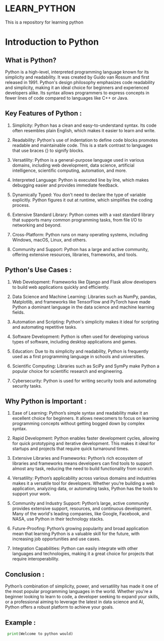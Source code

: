 # LEARN_PYTHON
This is a repository for learning python


# Introduction to Python

## What is Python?

Python is a high-level, interpreted programming language known for its simplicity and readability. It was created by Guido van Rossum and first released in 1991. Python's design philosophy emphasizes code readability and simplicity, making it an ideal choice for beginners and experienced developers alike. Its syntax allows programmers to express concepts in fewer lines of code compared to languages like C++ or Java.

## Key Features of Python :

1. Simplicity: Python has a clean and easy-to-understand syntax. Its code often resembles plain English, which makes it easier to learn and write.

2. Readability: Python's use of indentation to define code blocks promotes readable and maintainable code. This is a stark contrast to languages that use braces {} to signify blocks.

3. Versatility: Python is a general-purpose language used in various domains, including web development, data science, artificial intelligence, scientific computing, automation, and more.

4. Interpreted Language: Python is executed line by line, which makes debugging easier and provides immediate feedback.

5. Dynamically Typed: You don't need to declare the type of variable explicitly. Python figures it out at runtime, which simplifies the coding process.

6. Extensive Standard Library: Python comes with a vast standard library that supports many common programming tasks, from file I/O to networking and beyond.

7. Cross-Platform: Python runs on many operating systems, including Windows, macOS, Linux, and others.

8. Community and Support: Python has a large and active community, offering extensive resources, libraries, frameworks, and tools.

## Python's Use Cases :

1. Web Development: Frameworks like Django and Flask allow developers to build web applications quickly and efficiently.

2. Data Science and Machine Learning: Libraries such as NumPy, pandas, Matplotlib, and frameworks like TensorFlow and PyTorch have made Python a dominant language in the data science and machine learning fields.

3. Automation and Scripting: Python's simplicity makes it ideal for scripting and automating repetitive tasks.

4. Software Development: Python is often used for developing various types of software, including desktop applications and games.

5. Education: Due to its simplicity and readability, Python is frequently used as a first programming language in schools and universities.

6. Scientific Computing: Libraries such as SciPy and SymPy make Python a popular choice for scientific research and engineering.

6. Cybersecurity: Python is used for writing security tools and automating security tasks.

## Why Python is Important :

1. Ease of Learning: Python’s simple syntax and readability make it an excellent choice for beginners. It allows newcomers to focus on learning programming concepts without getting bogged down by complex syntax.

2. Rapid Development: Python enables faster development cycles, allowing for quick prototyping and iterative development. This makes it ideal for startups and projects that require quick turnaround times.

3. Extensive Libraries and Frameworks: Python’s rich ecosystem of libraries and frameworks means developers can find tools to support almost any task, reducing the need to build functionality from scratch.

4. Versatility: Python’s applicability across various domains and industries makes it a versatile tool for developers. Whether you’re building a web application, analyzing data, or automating tasks, Python has the tools to support your work.

5. Community and Industry Support: Python’s large, active community provides extensive support, resources, and continuous development. Many of the world's leading companies, like Google, Facebook, and NASA, use Python in their technology stacks.

6. Future-Proofing: Python’s growing popularity and broad application mean that learning Python is a valuable skill for the future, with increasing job opportunities and use cases.

7. Integration Capabilities: Python can easily integrate with other languages and technologies, making it a great choice for projects that require interoperability.

## Conclusion :
Python’s combination of simplicity, power, and versatility has made it one of the most popular programming languages in the world. Whether you're a beginner looking to learn to code, a developer seeking to expand your skills, or a professional aiming to leverage the latest in data science and AI, Python offers a robust platform to achieve your goals.

## Example :

```python
 print(Welcome to python would)
```